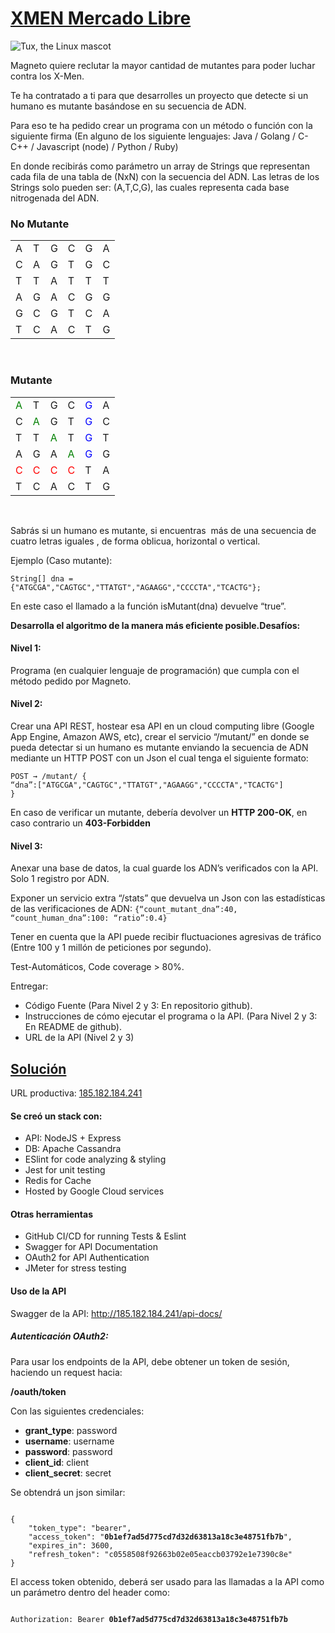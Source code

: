 <h1><u>XMEN Mercado Libre</u></h1>

![Tux, the Linux mascot](https://i.gifer.com/fetch/w300-preview/36/36eec9f5dc8a90c9af55505c0d3e3f4b.gif)

<p>Magneto quiere reclutar la mayor cantidad de mutantes para poder luchar
contra los X-Men.</p>

<p>Te ha contratado a ti para que desarrolles un proyecto que detecte si un
humano es mutante basándose en su secuencia de ADN.</p>

<p>Para eso te ha pedido crear un programa con un método o función con la siguiente firma (En
alguno de los siguiente lenguajes: Java / Golang / C-C++ / Javascript (node) / Python / Ruby)</p>

<p>En donde recibirás como parámetro un array de Strings que representan cada fila de una tabla
de (NxN) con la secuencia del ADN. Las letras de los Strings solo pueden ser: (A,T,C,G), las
cuales representa cada base nitrogenada del ADN.</p>

<h3>No Mutante</h3>
<table>
    <tr>
        <td>A</td><td>T</td><td>G</td><td>C</td><td>G</td><td>A</td>
    </tr>
    <tr>
        <td>C</td><td>A</td><td>G</td><td>T</td><td>G</td><td>C</td>
    </tr>
    <tr>
        <td>T</td><td>T</td><td>A</td><td>T</td><td>T</td><td>T</td>
    </tr>
    <tr>
        <td>A</td><td>G</td><td>A</td><td>C</td><td>G</td><td>G</td>
    </tr>
    <tr>
        <td>G</td><td>C</td><td>G</td><td>T</td><td>C</td><td>A</td>
    </tr>
    <tr>
        <td>T</td><td>C</td><td>A</td><td>C</td><td>T</td><td>G</td>
    </tr>
</table>

<br />

<h3>Mutante</h3>

<table>
    <tr>
        <td style="color:green">A</td><td>T</td><td>G</td><td>C</td><td style="color:blue">G</td><td>A</td>
    </tr>
    <tr>
        <td>C</td><td style="color:green">A</td><td>G</td><td>T</td><td style="color:blue">G</td><td>C</td>
    </tr>
    <tr>
        <td>T</td><td>T</td><td style="color:green">A</td><td>T</td><td style="color:blue">G</td><td>T</td>
    </tr>
    <tr>
        <td>A</td><td>G</td><td>A</td><td style="color:green">A</td><td style="color:blue">G</td><td>G</td>
    </tr>
    <tr>
        <td style="color:red">C</td><td style="color:red">C</td><td style="color:red">C</td><td style="color:red">C</td><td>T</td><td>A</td>
    </tr>
    <tr>
        <td>T</td><td>C</td><td>A</td><td>C</td><td>T</td><td>G</td>
    </tr>
</table>
 <br />

<p>Sabrás si un humano es mutante, si encuentras ​ más de una secuencia de cuatro letras
iguales​ , de forma oblicua, horizontal o vertical.</p>

<p>Ejemplo (Caso mutante):</p>

<code>String[] dna = {"ATGCGA","CAGTGC","TTATGT","AGAAGG","CCCCTA","TCACTG"};</code>


<p>En este caso el llamado a la función isMutant(dna) devuelve “true”.</p>

<p><b>Desarrolla el algoritmo de la manera más eficiente posible.Desafíos:</b></p>


<h4>Nivel 1:</h4>

<p>Programa (en cualquier lenguaje de programación) que cumpla con el método pedido por
Magneto.</p>

<h4>Nivel 2:</h4>

<p>Crear una API REST, hostear esa API en un cloud computing libre (Google App Engine,
Amazon AWS, etc), crear el servicio “/mutant/” en donde se pueda detectar si un humano es
mutante enviando la secuencia de ADN mediante un HTTP POST con un Json el cual tenga el
siguiente formato:</p>

<code>POST → /mutant/
{
“dna”:["ATGCGA","CAGTGC","TTATGT","AGAAGG","CCCCTA","TCACTG"]
}</code>

<p>En caso de verificar un mutante, debería devolver un <b>HTTP 200-OK</b>, en caso contrario un
<b>403-Forbidden</b></p>

<h4>Nivel 3:</h4>

<p>Anexar una base de datos, la cual guarde los ADN’s verificados con la API. Solo 1 registro por ADN.</p>

<p>Exponer un servicio extra “/stats” que devuelva un Json con las estadísticas de las
verificaciones de ADN: <code>{“count_mutant_dna”:40, “count_human_dna”:100: “ratio”:0.4}</code></p>

<p>Tener en cuenta que la API puede recibir fluctuaciones agresivas de tráfico (Entre 100 y 1
millón de peticiones por segundo).</p>

<p>Test-Automáticos, Code coverage > 80%.</p>

<p>Entregar:</p>

- Código Fuente (Para Nivel 2 y 3: En repositorio github).
- Instrucciones de cómo ejecutar el programa o la API. (Para Nivel 2 y 3: En README de
github).
- URL de la API (Nivel 2 y 3)

<h2><u>Solución</u></h2>

<p>URL productiva: <a href="http://185.182.184.241/api-docs/">185.182.184.241</a></p>

<h4> Se creó un stack con: </h4>

- API: NodeJS + Express
- DB: Apache Cassandra
- ESlint for code analyzing & styling
- Jest for unit testing
- Redis for Cache
- Hosted by Google Cloud services 

<h4> Otras herramientas </h4>

- GitHub CI/CD for running Tests & Eslint
- Swagger for API Documentation
- OAuth2 for API Authentication
- JMeter for stress testing

<h4> Uso de la API </h4>

<p>Swagger de la API: <a href="http://185.182.184.241/api-docs/">http://185.182.184.241/api-docs/</a></p>

<h5>Autenticación OAuth2:</h5>

<p>Para usar los endpoints de la API, debe obtener un token de sesión, haciendo un request hacia:</p>

<p><b>/oauth/token</b></p>

Con las siguientes credenciales: 

- <b>grant_type</b>: password
- <b>username</b>: username
- <b>password</b>: password
- <b>client_id</b>: client
- <b>client_secret</b>: secret

<p>Se obtendrá un json similar: </p>

<code>
{
    "token_type": "bearer",
    "access_token": "<b>0b1ef7ad5d775cd7d32d63813a18c3e48751fb7b</b>",
    "expires_in": 3600,
    "refresh_token": "c0558508f92663b02e05eaccb03792e1e7390c8e"
}
</code>

El access token obtenido, deberá ser usado para las llamadas a la API como un parámetro dentro del header como:

<code>
Authorization: Bearer <b>0b1ef7ad5d775cd7d32d63813a18c3e48751fb7b</b>
</code>


<br />
<br />
<br />